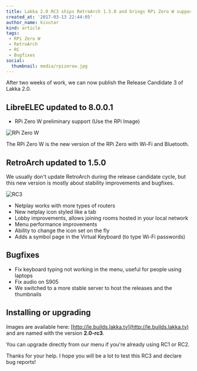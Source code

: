 ```yaml
---
title: Lakka 2.0 RC3 ships RetroArch 1.5.0 and brings RPi Zero W support
created_at: '2017-03-13 22:44:05'
author_name: kivutar
kind: article
tags:
 - RPi Zero W
 - RetroArch
 - RC
 - Bugfixes
social:
  thumbnail: media/rpizerow.jpg
---
```


After two weeks of work, we can now publish the Release Candidate 3 of Lakka 2.0.

## LibreELEC updated to 8.0.0.1

 * RPi Zero W preliminary support (Use the RPi Image)

![RPi Zero W](media/rpizerow.jpg)

The RPi Zero W is the new version of the RPi Zero with Wi-Fi and Bluetooth.

## RetroArch updated to 1.5.0

We usually don't update RetroArch during the release candidate cycle, but this new version is mostly about stability improvements and bugfixes.

![RC3](media/rc3.png)

 * Netplay works with more types of routers
 * New netplay icon styled like a tab
 * Lobby improvements, allows joining rooms hosted in your local network
 * Menu performance improvements
 * Ability to change the icon set on the fly
 * Adds a symbol page in the Virtual Keyboard (to type Wi-Fi passwords)

## Bugfixes

 * Fix keyboard typing not working in the menu, useful for people using laptops
 * Fix audio on S905
 * We switched to a more stable server to host the releases and the thumbnails

## Installing or upgrading

Images are available here: [http://le.builds.lakka.tv](http://le.builds.lakka.tv) and are named with the version **2.0-rc3**.

You can upgrade directly from our menu if you're already using RC1 or RC2.

Thanks for your help. I hope you will be a lot to test this RC3 and declare bug reports!
